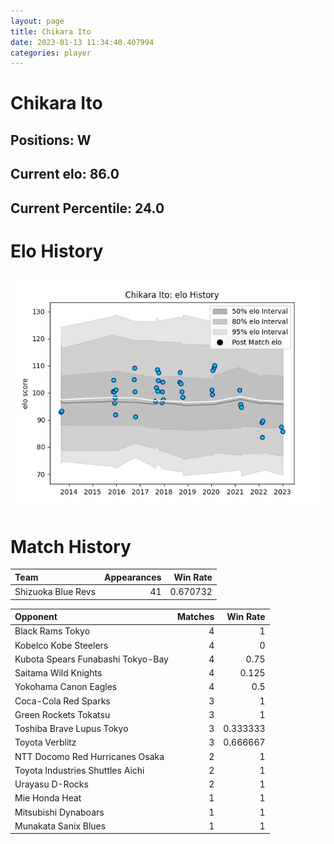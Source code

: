 ```yaml
---  
layout: page  
title: Chikara Ito  
date: 2023-01-13 11:34:40.407994  
categories: player  
---
```

# Chikara Ito

## Positions: W

## Current elo: 86.0

## Current Percentile: 24.0

# Elo History


![elo history](history_ChikaraIto.png)
# Match History


| Team               |   Appearances |   Win Rate |
|:-------------------|--------------:|-----------:|
| Shizuoka Blue Revs |            41 |   0.670732 |

| Opponent                          |   Matches |   Win Rate |
|:----------------------------------|----------:|-----------:|
| Black Rams Tokyo                  |         4 |   1        |
| Kobelco Kobe Steelers             |         4 |   0        |
| Kubota Spears Funabashi Tokyo-Bay |         4 |   0.75     |
| Saitama Wild Knights              |         4 |   0.125    |
| Yokohama Canon Eagles             |         4 |   0.5      |
| Coca-Cola Red Sparks              |         3 |   1        |
| Green Rockets Tokatsu             |         3 |   1        |
| Toshiba Brave Lupus Tokyo         |         3 |   0.333333 |
| Toyota Verblitz                   |         3 |   0.666667 |
| NTT Docomo Red Hurricanes Osaka   |         2 |   1        |
| Toyota Industries Shuttles Aichi  |         2 |   1        |
| Urayasu D-Rocks                   |         2 |   1        |
| Mie Honda Heat                    |         1 |   1        |
| Mitsubishi Dynaboars              |         1 |   1        |
| Munakata Sanix Blues              |         1 |   1        |